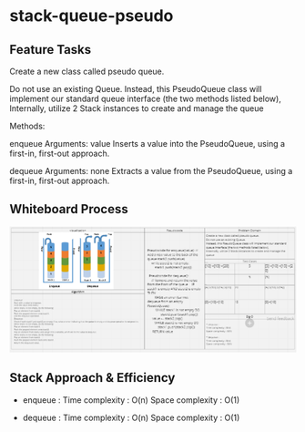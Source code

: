 # stack-queue-pseudo

## Feature Tasks

Create a new class called pseudo queue.

Do not use an existing Queue.
Instead, this PseudoQueue class will implement our standard queue interface (the two methods listed below),
Internally, utilize 2 Stack instances to create and manage the queue

Methods:

enqueue
Arguments: value
Inserts a value into the PseudoQueue, using a first-in, first-out approach.

dequeue
Arguments: none
Extracts a value from the PseudoQueue, using a first-in, first-out approach.

## Whiteboard Process

![Stack White board](./sq3.PNG)

## Stack Approach & Efficiency

* enqueue : 
Time complexity : O(n)
Space complexity : O(1)

* dequeue : 
Time complexity : O(n)
Space complexity : O(1)



